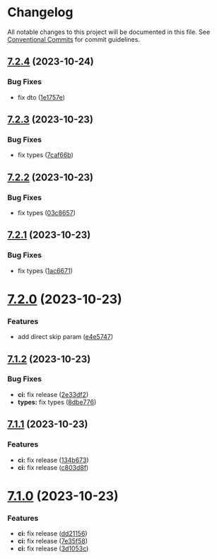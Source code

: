 # Changelog

All notable changes to this project will be documented in this file. See
[Conventional Commits](https://conventionalcommits.org) for commit guidelines.

## [7.2.4](https://github.com/frenchrabbit/mongoose-paginate/compare/v7.2.3...v7.2.4) (2023-10-24)


### Bug Fixes

* fix dto ([1e1757e](https://github.com/frenchrabbit/mongoose-paginate/commit/1e1757eaaba9b10c18aab0616aa40451ef6eeaeb))

## [7.2.3](https://github.com/frenchrabbit/mongoose-paginate/compare/v7.2.2...v7.2.3) (2023-10-23)


### Bug Fixes

* fix types ([7caf66b](https://github.com/frenchrabbit/mongoose-paginate/commit/7caf66b506132fb1f3c52921c612a1ee23e9dad8))

## [7.2.2](https://github.com/frenchrabbit/mongoose-paginate/compare/v7.2.1...v7.2.2) (2023-10-23)


### Bug Fixes

* fix types ([03c8657](https://github.com/frenchrabbit/mongoose-paginate/commit/03c865755f7c3ec1a293571b5857bca4f75718a2))

## [7.2.1](https://github.com/frenchrabbit/mongoose-paginate/compare/v7.2.0...v7.2.1) (2023-10-23)


### Bug Fixes

* fix types ([1ac6671](https://github.com/frenchrabbit/mongoose-paginate/commit/1ac6671bc3d2fefea6acbb28fd11f81776cb38dd))

# [7.2.0](https://github.com/frenchrabbit/mongoose-paginate/compare/v7.1.2...v7.2.0) (2023-10-23)


### Features

* add direct skip param ([e4e5747](https://github.com/frenchrabbit/mongoose-paginate/commit/e4e57478fc369948b8e34f480af93944ffffd5e4))

## [7.1.2](https://github.com/frenchrabbit/mongoose-paginate/compare/v7.1.1...v7.1.2) (2023-10-23)


### Bug Fixes

* **ci:** fix release ([2e33df2](https://github.com/frenchrabbit/mongoose-paginate/commit/2e33df2bac030bc1dc578f778626cb070fd85d67))
* **types:** fix types ([8dbe776](https://github.com/frenchrabbit/mongoose-paginate/commit/8dbe776498e482be6bfc35ce603b87af6d9eb8e6))

## [7.1.1](https://github.com/frenchrabbit/mongoose-paginate/compare/v7.1.0...v7.1.1) (2023-10-23)


### Features

* **ci:** fix release ([134b673](https://github.com/frenchrabbit/mongoose-paginate/commit/134b6735e69a4b1a79d166f1c6731064a104a1a1))
* **ci:** fix release ([c803d8f](https://github.com/frenchrabbit/mongoose-paginate/commit/c803d8fd698cf21028afeb330c5af1d37a40a652))

# [7.1.0](https://github.com/frenchrabbit/mongoose-paginate/compare/v7.0.0...v7.1.0) (2023-10-23)


### Features

* **ci:** fix release ([dd21156](https://github.com/frenchrabbit/mongoose-paginate/commit/dd211563d7c7973aaf403de5c6a951c49e7b6542))
* **ci:** fix release ([7e35f58](https://github.com/frenchrabbit/mongoose-paginate/commit/7e35f58914b9f5ae42c2ea2a2b56f405d424b623))
* **ci:** fix release ([3d1053c](https://github.com/frenchrabbit/mongoose-paginate/commit/3d1053c8dbf766fc8afdedde3771a29c342f8faa))
